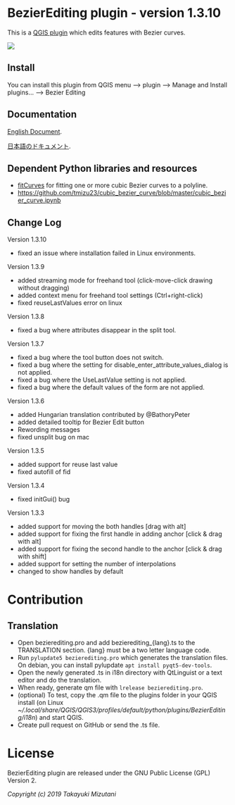  BezierEditing plugin - version 1.3.10
===================================
This is a [QGIS plugin](https://plugins.qgis.org/plugins/BezierEditing/) which edits features with Bezier curves.


![](https://github.com/tmizu23/BezierEditing/wiki/images/BezierEditing.png)
  
Install
-------------

  You can install this plugin from QGIS menu --> plugin --> Manage and Install plugins... --> Bezier Editing

Documentation
-------------

  [English Document](https://github.com/tmizu23/BezierEditing/wiki/Document-(English)).
  
  [日本語のドキュメント](https://github.com/tmizu23/BezierEditing/wiki/%E3%83%89%E3%82%AD%E3%83%A5%E3%83%A1%E3%83%B3%E3%83%88%EF%BC%88Japanese%EF%BC%89).


Dependent Python libraries and resources
--------------------------------------------

* [fitCurves](https://github.com/volkerp/fitCurves) for fitting one or more cubic Bezier curves to a polyline.
* https://github.com/tmizu23/cubic_bezier_curve/blob/master/cubic_bezier_curve.ipynb


Change Log
--------------------------------------------
Version 1.3.10
- fixed an issue where installation failed in Linux environments.

Version 1.3.9
- added streaming mode for freehand tool (click-move-click drawing without dragging)
- added context menu for freehand tool settings (Ctrl+right-click)
- fixed reuseLastValues error on linux

Version 1.3.8
- fixed a bug where attributes disappear in the split tool.
    
Version 1.3.7
- fixed a bug where the tool button does not switch.
- fixed a bug where the setting for disable_enter_attribute_values_dialog is not applied.
- fixed a bug where the UseLastValue setting is not applied.
- fixed a bug where the default values of the form are not applied.
  
Version 1.3.6
- added Hungarian translation contributed by @BathoryPeter
- added detailed tooltip for Bezier Edit button
- Rewording messages
- fixed unsplit bug on mac

Version 1.3.5
- added support for reuse last value
- fixed autofill of fid

Version 1.3.4
- fixed initGui() bug

Version 1.3.3
- added support for moving the both handles [drag with alt]
- added support for fixing the first handle in adding anchor [click & drag with alt]
- added support for fixing the second handle to the anchor [click & drag with shift]
- added support for setting the number of interpolations
- changed to show handles by default


Contribution
=======

Translation
--------------------------------------------

* Open bezierediting.pro and add bezierediting_{lang}.ts to the TRANSLATION section. {lang} must be a two letter language code.
* Run `pylupdate5 bezierediting.pro` which generates the translation files. On debian, you can install pylupdate `apt install pyqt5-dev-tools`.
* Open the newly generated .ts in i18n directory with QtLinguist or a text editor and do the translation.
* When ready, generate qm file with `lrelease bezierediting.pro`.
* (optional) To test, copy the .qm file to the plugins folder in your QGIS install (on Linux _~/.local/share/QGIS/QGIS3/profiles/default/python/plugins/BezierEditing/i18n_) and start QGIS.
* Create pull request on GitHub or send the .ts file.

License
=======

 BezierEditing plugin are released under the GNU Public License (GPL) Version 2.

_Copyright (c) 2019 Takayuki Mizutani_
